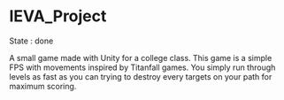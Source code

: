 # IEVA_Project

State : done

A small game made with Unity for a college class.
This game is a simple FPS with movements inspired by Titanfall games. You simply run through levels as fast as you can trying to destroy every targets on your path for maximum scoring.
